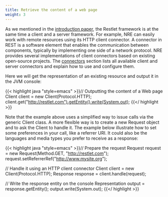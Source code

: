 ```yaml
---
title: Retrieve the content of a web page
weight: 3
---
```

As we mentioned in the [introduction paper](/about/introduction/), the
Restlet framework is at the same time a client and a server framework.
For example, NRE can easily work with remote resources using its HTTP
client connector. A connector in REST is a software element that enables
the communication between components, typically by implementing one side
of a network protocol. NRE provides several implementations of client
connectors based on existing open-source projects. The
[connectors](connectors/) section lists all available client and server
connectors and explain how to use and configure them.

Here we will get the representation of an existing resource and output
it in the JVM console:

{{< highlight java "style=emacs" >}}// Outputting the content of a Web page
Client client = new Client(Protocol.HTTP);
client.get("http://restlet.com").getEntity().write(System.out);
{{</ highlight >}}

Note that the example above uses a simplified way to issue calls via the
generic Client class. A more flexible way is to create a new Request
object and to ask the Client to handle it. The example below illustrate
how to set some preferences in your call, like a referrer URI. It could
also be the languages and media types you prefer to receive as a
response:

{{< highlight java "style=emacs" >}}// Prepare the request
Request request = new Request(Method.GET, "http://restlet.com");
request.setReferrerRef("http://www.mysite.org");

// Handle it using an HTTP client connector
Client client = new Client(Protocol.HTTP);
Response response = client.handle(request);

// Write the response entity on the console
Representation output = response.getEntity();
output.write(System.out);
{{</ highlight >}}
